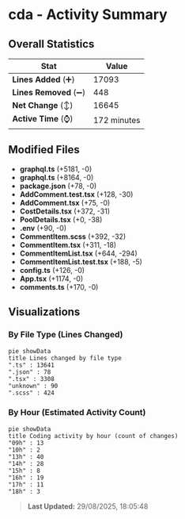 # cda - Activity Summary 

## Overall Statistics

| Stat                   | Value                                                             |
| ---------------------- | ----------------------------------------------------------------- |
| **Lines Added** (➕)   | 17093                                          |
| **Lines Removed** (➖) | 448                                        |
| **Net Change** (↕)    | 16645                |
| **Active Time** (⌚)   | 172 minutes |


## Modified Files
- **graphql.ts** (+5181, -0)
- **graphql.ts** (+8164, -0)
- **package.json** (+78, -0)
- **AddComment.test.tsx** (+128, -30)
- **AddComment.tsx** (+75, -0)
- **CostDetails.tsx** (+372, -31)
- **PoolDetails.tsx** (+0, -38)
- **.env** (+90, -0)
- **CommentItem.scss** (+392, -32)
- **CommentItem.tsx** (+311, -18)
- **CommentItemList.tsx** (+644, -294)
- **CommentItemList.test.tsx** (+188, -5)
- **config.ts** (+126, -0)
- **App.tsx** (+1174, -0)
- **comments.ts** (+170, -0)

## Visualizations

### By File Type (Lines Changed)

```mermaid
pie showData
title Lines changed by file type
".ts" : 13641
".json" : 78
".tsx" : 3308
"unknown" : 90
".scss" : 424
```

### By Hour (Estimated Activity Count)

```mermaid
pie showData
title Coding activity by hour (count of changes)
"09h" : 13
"10h" : 2
"13h" : 40
"14h" : 28
"15h" : 8
"16h" : 19
"17h" : 11
"18h" : 3
```


> **Last Updated:** 29/08/2025, 18:05:48